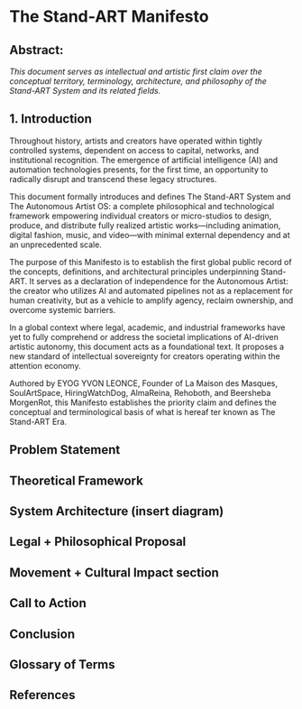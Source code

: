 # The Stand-ART Manifesto

## Abstract:

*This document serves as intellectual and artistic first claim over the conceptual territory, terminology, architecture, and philosophy of the Stand-ART System and its related fields.*

## 1. Introduction

Throughout history, artists and creators have operated within tightly controlled systems, dependent on access to capital, networks, and institutional recognition. The emergence of artificial intelligence (AI) and automation technologies presents, for the first time, an opportunity to radically disrupt and transcend these legacy structures.

This document formally introduces and defines The Stand-ART System and The Autonomous Artist OS: a complete philosophical and technological framework empowering individual creators or micro-studios to design, produce, and distribute fully realized artistic works—including animation, digital fashion, music, and video—with minimal external dependency and at an unprecedented scale.

The purpose of this Manifesto is to establish the first global public record of the concepts, definitions, and architectural principles underpinning Stand-ART. It serves as a declaration of independence for the Autonomous Artist: the creator who utilizes AI and automated pipelines not as a replacement for human creativity, but as a vehicle to amplify agency, reclaim ownership, and overcome systemic barriers.

In a global context where legal, academic, and industrial frameworks have yet to fully comprehend or address the societal implications of AI-driven artistic autonomy, this document acts as a foundational text. It proposes a new standard of intellectual sovereignty for creators operating within the attention economy.

Authored by EYOG YVON LEONCE, Founder of La Maison des Masques, SoulArtSpace, HiringWatchDog, AlmaReina, Rehoboth, and Beersheba MorgenRot, this Manifesto establishes the priority claim and defines the conceptual and terminological basis of what is hereaf ter known as The Stand-ART Era.

## Problem Statement

## Theoretical Framework

## System Architecture (insert diagram)

## Legal + Philosophical Proposal
## Movement + Cultural Impact section
## Call to Action
## Conclusion
## Glossary of Terms
## References

